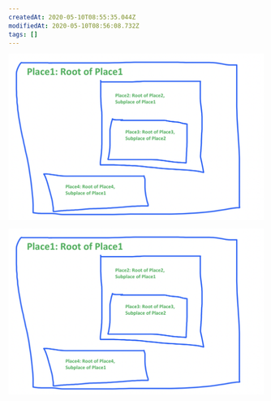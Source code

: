 ```yaml
---
createdAt: 2020-05-10T08:55:35.044Z
modifiedAt: 2020-05-10T08:56:08.732Z
tags: []
---
```


![](pics/automaticpaste_2020-04-20-23-20-51.png)


![](/test-folder/pics/automaticpaste_2020-04-20-23-20-51.png)


